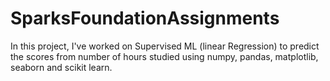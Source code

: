 # SparksFoundationAssignments

In this project, I've worked on Supervised ML (linear Regression) 
to predict the scores from number of hours studied using numpy, pandas, 
matplotlib, seaborn and scikit learn.
